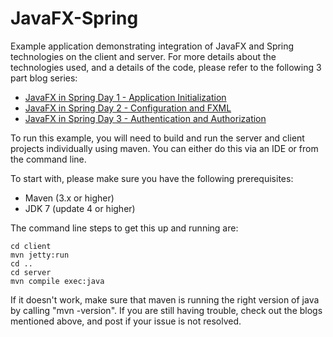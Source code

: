 JavaFX-Spring
=============

Example application demonstrating integration of JavaFX and Spring technologies on the client and server.  For more details about the technologies used, and a details of the code, please refer to the following 3 part blog series:

* [JavaFX in Spring Day 1 - Application Initialization](http://steveonjava.com/javafx-and-spring-day-1)
* [JavaFX in Spring Day 2 - Configuration and FXML](http://steveonjava.com/javafx-and-spring-day-2)
* [JavaFX in Spring Day 3 - Authentication and Authorization](http://steveonjava.com/javafx-and-spring-day-3)

To run this example, you will need to build and run the server and client projects individually using maven.  You can either do this via an IDE or from the command line.

To start with, please make sure you have the following prerequisites:

* Maven (3.x or higher)
* JDK 7 (update 4 or higher)

The command line steps to get this up and running are:

    cd client
    mvn jetty:run
    cd ..
    cd server
    mvn compile exec:java

If it doesn't work, make sure that maven is running the right version of java by calling "mvn -version".  If you are still having trouble, check out the blogs mentioned above, and post if your issue is not resolved.